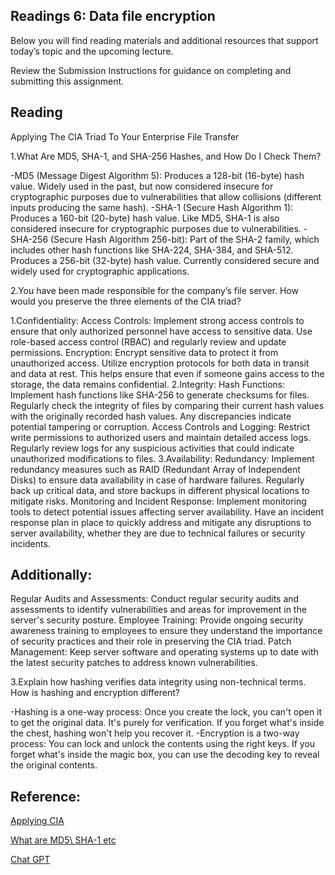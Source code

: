 ## Readings 6: Data file encryption

Below you will find reading materials and additional resources that support today’s topic and the upcoming lecture.

Review the Submission Instructions for guidance on completing and submitting this assignment.

## Reading

Applying The CIA Triad To Your Enterprise File Transfer

1.What Are MD5, SHA-1, and SHA-256 Hashes, and How Do I Check Them?

-MD5 (Message Digest Algorithm 5):
Produces a 128-bit (16-byte) hash value.
Widely used in the past, but now considered insecure for cryptographic purposes due to vulnerabilities that allow collisions (different inputs producing the same hash).
-SHA-1 (Secure Hash Algorithm 1):
Produces a 160-bit (20-byte) hash value.
Like MD5, SHA-1 is also considered insecure for cryptographic purposes due to vulnerabilities.
-SHA-256 (Secure Hash Algorithm 256-bit):
Part of the SHA-2 family, which includes other hash functions like SHA-224, SHA-384, and SHA-512.
Produces a 256-bit (32-byte) hash value.
Currently considered secure and widely used for cryptographic applications.


2.You have been made responsible for the company’s file server. How would you preserve the three elements of the CIA triad?

1.Confidentiality:
Access Controls: Implement strong access controls to ensure that only authorized personnel have access to sensitive data. Use role-based access control (RBAC) and regularly review and update permissions.
Encryption: Encrypt sensitive data to protect it from unauthorized access. Utilize encryption protocols for both data in transit and data at rest. This helps ensure that even if someone gains access to the storage, the data remains confidential.
2.Integrity:
Hash Functions: Implement hash functions like SHA-256 to generate checksums for files. Regularly check the integrity of files by comparing their current hash values with the originally recorded hash values. Any discrepancies indicate potential tampering or corruption.
Access Controls and Logging: Restrict write permissions to authorized users and maintain detailed access logs. Regularly review logs for any suspicious activities that could indicate unauthorized modifications to files.
3.Availability:
Redundancy: Implement redundancy measures such as RAID (Redundant Array of Independent Disks) to ensure data availability in case of hardware failures. Regularly back up critical data, and store backups in different physical locations to mitigate risks.
Monitoring and Incident Response: Implement monitoring tools to detect potential issues affecting server availability. Have an incident response plan in place to quickly address and mitigate any disruptions to server availability, whether they are due to technical failures or security incidents.
## Additionally:
Regular Audits and Assessments: Conduct regular security audits and assessments to identify vulnerabilities and areas for improvement in the server's security posture.
Employee Training: Provide ongoing security awareness training to employees to ensure they understand the importance of security practices and their role in preserving the CIA triad.
Patch Management: Keep server software and operating systems up to date with the latest security patches to address known vulnerabilities.




3.Explain how hashing verifies data integrity using non-technical terms.
How is hashing and encryption different?

-Hashing is a one-way process:
Once you create the lock, you can't open it to get the original data. It's purely for verification.
If you forget what's inside the chest, hashing won't help you recover it.
-Encryption is a two-way process:
You can lock and unlock the contents using the right keys.
If you forget what's inside the magic box, you can use the decoding key to reveal the original contents.



## Reference: 

[Applying CIA](https://www.jscape.com/blog/implementing-the-cia-triad-when-transferring-files-through-the-internet) 

[What are MD5\ SHA-1 etc](https://www.howtogeek.com/67241/htg-explains-what-are-md5-sha-1-hashes-and-how-do-i-check-them/) 

[Chat GPT](https://chat.openai.com/share/1fa7c34c-709e-45f9-834e-abd8583d9951) 

